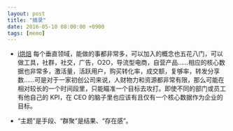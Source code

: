 ```yaml
---
layout: post
title: "摘录"
date: 2016-05-10 08:00:00 +0900
tags: [memo]
---
```



* [i烘焙](http://36kr.com/p/532074.html) 每个垂直领域，能做的事都非常多，可以加入的概念也五花八门，可以做工具，社群，社交，广告，O2O，导流型电商，自营产品……相应的核心数据也非常多，激活量，活跃用户，购买转化率，成交额，复够率，转发分享数……可是对于一家初创公司来说，人财物力和资源都非常有限，那么可能在相对较长的一个时间段里，只能瞄准一个目标去攻打。即使不同的部门或员工有他自己的 KPI，在 CEO 的脑子里也应该有且仅有一个核心数据作为企业的目标。

* “主题”是手段、“群聚”是结果、“存在感”。
